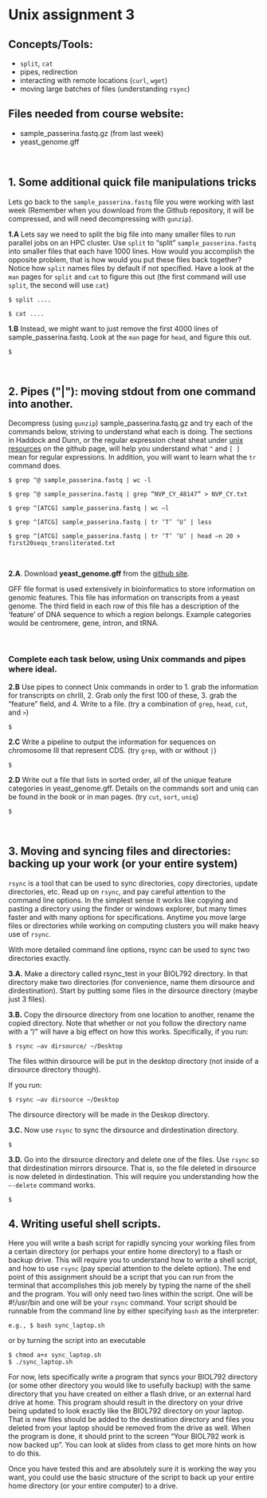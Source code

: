 # Unix assignment 3

## Concepts/Tools: 
- `split`, `cat`
- pipes, redirection
- interacting with remote locations (`curl`, `wget`)
- moving large batches of files (understanding `rsync`)



## Files needed from course website:
- sample_passerina.fastq.gz (from last week)
- yeast_genome.gff

<p>&nbsp;</p>

## 1. Some additional quick file manipulations tricks

Lets go back to the `sample_passerina.fastq` file you were working with last week (Remember when you download from the Github repository, it will be compressed, and will need decompressing with `gunzip`).

**1.A** Lets say we need to split the big file into many smaller files to run parallel jobs on an HPC cluster. Use `split` to “split” `sample_passerina.fastq` into smaller files that each have 1000 lines. How would you accomplish the opposite problem, that is how would you put these files back together? Notice how `split` names files by default if not specified. Have a look at the `man` pages for `split` and `cat` to figure this out (the first command will use `split`, the second will use `cat`)

    $ split ....

    $ cat ....

**1.B** Instead, we might want to just remove the first 4000 lines of sample_passerina.fastq. Look at the `man` page for `head`, and figure this out.

    $
 
<p>&nbsp;</p>

## 2. Pipes ("|"): moving **stdout** from one command into another.

Decompress (using `gunzip`) sample_passerina.fastq.gz and try each of the commands below, striving to understand what each is doing. The sections in Haddock and Dunn, or the regular expression cheat sheat under [unix resources](https://github.com/tparchman/F22_BIOL792_coursepage/tree/main/unix_resources) on the github page, will help you understand what `^` and `[ ]` mean for regular expressions. In addition, you will want to learn what the `tr` command does.

    $ grep ^@ sample_passerina.fastq | wc -l   

    $ grep ^@ sample_passerina.fastq | grep “NVP_CY_48147” > NVP_CY.txt

    $ grep ^[ATCG] sample_passerina.fastq | wc –l

    $ grep ^[ATCG] sample_passerina.fastq | tr ‘T’ ‘U’ | less

    $ grep ^[ATCG] sample_passerina.fastq | tr ‘T’ ‘U’ | head –n 20 > first20seqs_transliterated.txt

<p>&nbsp;</p>

**2.A**. Download **yeast_genome.gff** from the [github site](https://github.com/tparchman/F22_BIOL792_coursepage/tree/main/week3_unixIII). 

    
GFF file format is used extensively in bioinformatics to store information on genomic features. This file has information on transcripts from a yeast genome. The third field in each row of this file has a description of the ‘feature’ of DNA sequence to which a region belongs. Example categories would be centromere, gene, intron, and tRNA.
<p>&nbsp;</p>

### Complete each task below, using Unix commands and pipes where ideal.

**2.B** Use pipes to connect Unix commands in order  to 1. grab the information for transcripts on chrIII, 2. Grab only the first 100 of these, 3. grab the “feature” field, and 4. Write to a file. (try a combination of `grep`, `head`, `cut`, and `>`)

    $

**2.C** Write a pipeline to output the information for sequences on chromosome III that represent CDS. (try `grep`, with or without `|`)

    $

**2.D** Write out a file that lists in sorted order, all of the unique feature categories in yeast_genome.gff. Details on the commands sort and uniq can be found in the book or in man pages. (try `cut`, `sort`, `uniq`)

    $


<p>&nbsp;</p>

## 3. Moving and syncing files and directories: backing up your work (or your entire system)


`rsync` is a tool that can be used to sync directories, copy directories, update directories, etc. Read up on `rsync`, and pay careful attention to the command line options. In the simplest sense it works like copying and pasting a directory using the finder or windows explorer, but many times faster and with many options for specifications. Anytime you move large files or directories while working on computing clusters you will make heavy use of `rsync`.

With more detailed command line options, rsync can be used to sync two directories exactly.
	
**3.A.** Make a directory called rsync_test in your BIOL792 directory. In that directory make two directories (for convenience, name them dirsource and dirdestination). Start by putting some files in the dirsource directory (maybe just 3 files). 

**3.B.** Copy the dirsource directory from one location to another, rename the copied directory. Note that whether or not you follow the directory name with a “/” will have a big effect on how this works. Specifically, if you run:
 
    $ rsync –av dirsource/ ~/Desktop

The files within dirsource will be put in the desktop directory (not inside of a dirsource directory though).

If you run:

    $ rsync –av dirsource ~/Desktop

The dirsource directory will be made in the Deskop directory.

**3.C.** Now use `rsync` to sync the dirsource and dirdestination directory. 

    $

**3.D.** Go into the dirsource directory and delete one of the files. Use `rsync` so that dirdestination mirrors dirsource. That is, so the file deleted in dirsource is now deleted in dirdestination. This will require you understanding how the `–-delete` command works.
	
    $

## 4. Writing useful shell scripts.

Here you will write a bash script for rapidly syncing your working files from a certain directory (or perhaps your entire home directory) to a flash or backup drive. This will require you to understand how to write a shell script, and how to use `rsync` (pay special attention to the delete option). The end point of this assignment should be a script that you can run from the terminal that accomplishes this job merely by typing the name of the shell and the program. You will only need two lines within the script. One will be #!/usr/bin and one will be your `rsync` command. Your script should be runnable from the command line by either specifying `bash` as the interpreter: 

	e.g., $ bash sync_laptop.sh

or by turning the script into an executable

    $ chmod a+x sync_laptop.sh
    $ ./sync_laptop.sh


For now, lets specifically write a program that syncs your BIOL792 directory (or some other directory you would like to usefully backup) with the same directory that you have created on either a flash drive, or an external hard drive at home. This program should result in the directory on your drive being updated to look exactly like the BIOL792 directory on your laptop. That is new files should be added to the destination directory and files you deleted from your laptop should be removed from the drive as well. When the program is done, it should print to the screen “Your BIOL792 work is now backed up”. You can look at slides from class to get more hints on how to do this.

Once you have tested this and are absolutely sure it is working the way you want, you could use the basic structure of the script to back up your entire home directory (or your entire computer) to a drive. 
		
